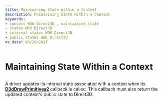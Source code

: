 ```yaml
---
title: Maintaining State Within a Context
description: Maintaining State Within a Context
keywords:
- context WDK Direct3D , maintaining state
- states WDK Direct3D
- internal states WDK Direct3D
- public states WDK Direct3D
ms.date: 04/20/2017
---
```


# Maintaining State Within a Context


## <span id="ddk_maintaining_state_within_a_context_gg"></span><span id="DDK_MAINTAINING_STATE_WITHIN_A_CONTEXT_GG"></span>


A driver updates its internal state associated with a context when its [**D3dDrawPrimitives2**](/windows-hardware/drivers/ddi/d3dhal/nc-d3dhal-lpd3dhal_drawprimitives2cb) callback is called. This callback must also return the updated context's public state to Direct3D.

 

